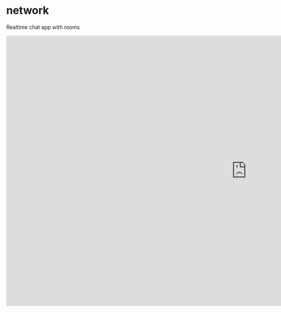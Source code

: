 # network
Realtime chat app with rooms
<iframe width="1280" height="720" src="https://drive.google.com/drive/u/0/search?q=zoom" frameborder="0" allow="accelerometer; autoplay; encrypted-media; gyroscope; picture-in-picture" allowfullscreen></iframe>
